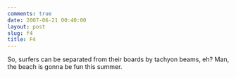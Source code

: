 ```yaml
---
comments: true
date: 2007-06-21 00:40:00
layout: post
slug: f4
title: F4
---
```


So, surfers can be separated from their boards by tachyon beams, eh?  Man, the beach is gonna be fun this summer.
